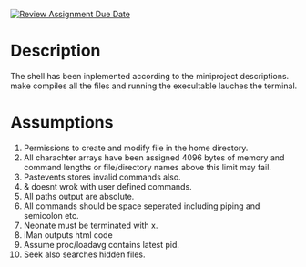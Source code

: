 [![Review Assignment Due Date](https://classroom.github.com/assets/deadline-readme-button-24ddc0f5d75046c5622901739e7c5dd533143b0c8e959d652212380cedb1ea36.svg)](https://classroom.github.com/a/76mHqLr5)
# Description
  The shell has been inplemented according to the miniproject descriptions. make compiles all the files and running the execultable lauches the terminal.
# Assumptions
  1. Permissions to create and modify file in the home directory.
  2. All charachter arrays have been assigned 4096 bytes of memory and command lengths or file/directory names above this limit may fail.
  3. Pastevents stores invalid commands also.
  4. & doesnt wrok with user defined commands.
  5. All paths output are absolute.
  6. All commands should be space seperated including piping and semicolon etc.
  7. Neonate must be terminated with x.
  8. iMan outputs html code
  9. Assume proc/loadavg contains latest pid.
  10. Seek also searches hidden files.
